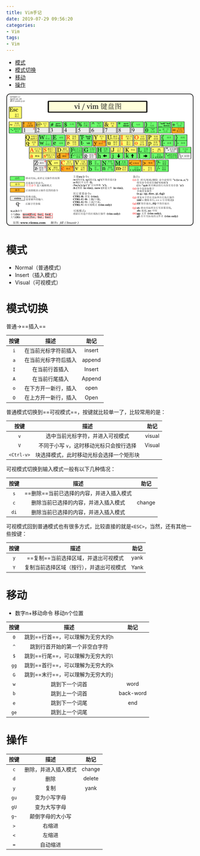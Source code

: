 ```yaml
---
title: Vim手记
date: 2019-07-29 09:56:20
categories:
- Vim
tags:
- Vim
---
```

- [模式](#%e6%a8%a1%e5%bc%8f)
- [模式切换](#%e6%a8%a1%e5%bc%8f%e5%88%87%e6%8d%a2)
- [移动](#%e7%a7%bb%e5%8a%a8)
- [操作](#%e6%93%8d%e4%bd%9c)

![vim 键盘图](Vim手记/2019-07-29-10-07-31.png)

# 模式

- Normal（普通模式）
- Insert（插入模式）
- Visual（可视模式）



# 模式切换

普通→==插入==

| 按键  |         描述         |  助记  |
| :---: | :------------------: | :----: |
|  `i`  | 在当前光标字符前插入 | insert |
|  `a`  | 在当前光标字符后插入 | append |
|  `I`  |    在当前行首插入    | Insert |
|  `A`  |    在当前行尾插入    | Append |
|  `o`  | 在下方开一新行，插入 |  open  |
|  `O`  | 在上方开一新行，插入 |  Open  |

普通模式切换到==可视模式==，按键就比较单一了，比较常用的是：

|    按键    |                   描述                   |  助记  |
| :--------: | :--------------------------------------: | :----: |
|    `v`     |     选中当前光标字符，并进入可视模式     | visual |
|    `V`     | 不同于小写 `v`，这时移动光标只会按行选择 | Visual |
| `<Ctrl-v>` | 块选择模式，此时移动光标会选择一个矩形块 |        |

可视模式切换到输入模式一般有以下几种情况：

| 按键  |                   描述                   |  助记  |
| :---: | :--------------------------------------: | :----: |
|  `s`  | ==删除==当前已选择的内容，并进入插入模式 |        |
|  `c`  |   删除当前已选择的内容，并进入插入模式   | change |
| `di`  |   删除当前已选择的内容，并进入插入模式   |        |

可视模式回到普通模式也有很多方式，比较直接的就是`<ESC>`，当然，还有其他一些按键：

| 按键  |                   描述                   | 助记  |
| :---: | :--------------------------------------: | :---: |
|  `y`  |   ==复制==当前选择区域，并退出可视模式   | yank  |
|  `Y`  | 复制当前选择区域（按行），并退出可视模式 | Yank  |



# 移动

- 数字n+移动命令     移动n个位置



| 按键  |                描述                 |   助记    |
| :---: | :---------------------------------: | :-------: |
|  `0`  | 跳到==行首==，可以理解为无穷大的`h` |           |
|  `^`  |   跳到行首开始的第一个非空白字符    |           |
|  `$`  | 跳到==行尾==，可以理解为无穷大的`l` |           |
| `gg`  | 跳到==首行==，可以理解为无穷大的`k` |           |
|  `G`  | 跳到==末行==，可以理解为无穷大的`j` |           |
|  `w`  |           跳到下一个词首            |   word    |
|  `b`  |           跳到上一个词首            | back-word |
|  `e`  |           跳到下一个词尾            |    end    |
| `ge`  |           跳到上一个词尾            |           |



# 操作

| 按键  |         描述         |  助记  |
| :---: | :------------------: | :----: |
|  `c`  | 删除，并进入插入模式 | change |
|  `d`  |         删除         | delete |
|  `y`  |         复制         |  yank  |
| `gu`  |     变为小写字母     |        |
| `gU`  |     变为大写字母     |        |
| `g~`  |   颠倒字母的大小写   |        |
|  `>`  |        右缩进        |        |
|  `<`  |        左缩进        |        |
|  `=`  |       自动缩进       |        |



